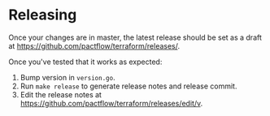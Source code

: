 
# Releasing

Once your changes are in master, the latest release should be set as a draft at https://github.com/pactflow/terraform/releases/.

Once you've tested that it works as expected:

1. Bump version in `version.go`.
1. Run `make release` to generate release notes and release commit.
1. Edit the release notes at https://github.com/pactflow/terraform/releases/edit/v<VERSION>.
